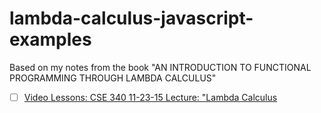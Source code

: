 # lambda-calculus-javascript-examples
Based on my notes from the book "AN INTRODUCTION TO FUNCTIONAL PROGRAMMING THROUGH LAMBDA CALCULUS"

* [ ] [Video Lessons: CSE 340 11-23-15 Lecture: "Lambda Calculus](https://duckduckgo.com/?q=CSE+340+11-23-15+Lecture%3A+%22Lambda+Calculus+&t=h_&ia=videos)
